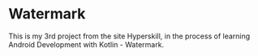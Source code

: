 # Watermark
This is my 3rd project from the site Hyperskill, in the process of learning Android Development with Kotlin - Watermark.
